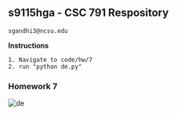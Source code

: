 ## s9115hga - CSC 791 Respository
    sgandhi3@ncsu.edu
    
**Instructions**

    1. Navigate to code/hw/7
    2. run "python de.py"

### Homework 7

![de](https://cloud.githubusercontent.com/assets/7557398/11182687/9cdd0dfc-8c3a-11e5-8d9a-9fff191357e8.JPG)
